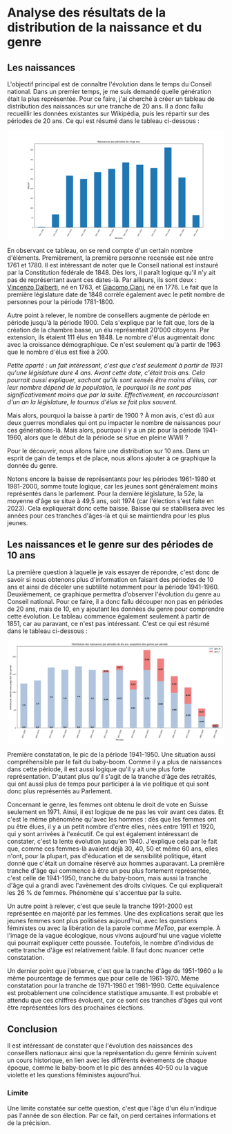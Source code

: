 # Analyse des résultats de la distribution de la naissance et du genre

## Les naissances 

L'objectif principal est de connaître l'évolution dans le temps du Conseil national. Dans un premier temps, je me suis demandé quelle génération était la plus représentée. Pour ce faire, j'ai cherché à créer un tableau de distribution des naissances sur une tranche de 20 ans. Il a donc fallu recueillir les données existantes sur Wikipédia, puis les répartir sur des périodes de 20 ans. Ce qui est résumé dans le tableau ci-dessous :

![image distribution naissance 20 ans](../../notebooks_jupyter/Images/naissance_periode_20ans.png)



En observant ce tableau, on se rend compte d'un certain nombre d'éléments. Premièrement, la première personne recensée est née entre 1761 et 1780. Il est intéressant de noter que le Conseil national est instauré par la Constitution fédérale de 1848. Dès lors, il paraît logique qu'il n'y ait pas de représentant avant ces dates-là. Par ailleurs, ils sont deux : [Vincenzo Dalberti](https://it.wikipedia.org/wiki/Vincenzo_Dalberti), né en 1763, et [Giacomo Ciani](https://de.wikipedia.org/wiki/Giacomo_Ciani), né en 1776. Le fait que la première législature date de 1848 corrèle également avec le petit nombre de personnes pour la période 1781-1800.

Autre point à relever, le nombre de conseillers augmente de période en période jusqu'à la période 1900. Cela s'explique par le fait que, lors de la création de la chambre basse, un élu représentait 20'000 citoyens. Par extension, ils étaient 111 élus en 1848. Le nombre d'élus augmentait donc avec la croissance démographique. Ce n'est seulement qu'à partir de 1963 que le nombre d'élus est fixé à 200.

*Petite aparté : un fait intéressant, c'est que c'est seulement à partir de 1931 qu'une législature dure 4 ans. Avant cette date, c'était trois ans. Cela pourrait aussi expliquer, sachant qu'ils sont sensés être moins d'élus, car leur nombre dépend de la population, le pourquoi ils ne sont pas significativement moins que par la suite. Effectivement, en raccourcissant d'un an la législature, le tournus d'élus se fait plus souvent.*

Mais alors, pourquoi la baisse à partir de 1900 ? À mon avis, c'est dû aux deux guerres mondiales qui ont pu impacter le nombre de naissances pour ces générations-là. Mais alors, pourquoi il y a un pic pour la période 1941-1960, alors que le début de la période se situe en pleine WWII ?

Pour le découvrir, nous allons faire une distribution sur 10 ans. Dans un esprit de gain de temps et de place, nous allons ajouter à ce graphique la donnée du genre.

Notons encore la baisse de représentants pour les périodes 1961-1980 et 1981-2000, somme toute logique, car les jeunes sont généralement moins représentés dans le parlement. Pour la dernière législature, la 52e, la moyenne d'âge se situe à 49,5 ans, soit 1974 (car l'élection s'est faite en 2023). Cela expliquerait donc cette baisse. Baisse qui se stabilisera avec les années pour ces tranches d'âges-là et qui se maintiendra pour les plus jeunes.

## Les naissances et le genre sur  des périodes de 10 ans

La première question à laquelle je vais essayer de répondre, c'est donc de savoir si nous obtenons plus d'information en faisant des périodes de 10 ans et ainsi de déceler une subtilité notamment pour la période 1941-1960. 
Deuxièmement, ce graphique permettra d'observer l'évolution du genre au Conseil national. Pour ce faire, il a donc fallu découper non pas en périodes de 20 ans, mais de 10, en y ajoutant les données du genre pour comprendre cette évolution. 
Le tableau commence également seulement à partir de 1851, car au paravant, ce n'est pas intéressant. 
C'est ce qui est résumé dans le tableau ci-dessous :

![image distribution naissance et genre 10 ans](../../notebooks_jupyter/Images/naissances_distribution_10ans_genre.jpg)

Première constatation, le pic de la période 1941-1950. Une situation aussi compréhensible par le fait du baby-boom. Comme il y a plus de naissances dans cette période, il est aussi logique qu'il y ait une plus forte représentation. D'autant plus qu'il s'agit de la tranche d'âge des retraités, qui ont aussi plus de temps pour participer à la vie politique et qui sont donc plus représentés au Parlement.

Concernant le genre, les femmes ont obtenu le droit de vote en Suisse seulement en 1971. Ainsi, il est logique de ne pas les voir avant ces dates. Et c'est le même phénomène qu'avec les hommes : dès que les femmes ont pu être élues, il y a un petit nombre d'entre elles, nées entre 1911 et 1920, qui y sont arrivées à l'exécutif. 
Ce qui est également intéressant de constater, c'est la lente évolution jusqu'en 1940. J'explique cela par le fait que, comme ces femmes-là avaient déjà 30, 40, 50 et même 60 ans, elles n'ont, pour la plupart, pas d'éducation et de sensibilité politique, étant donné que c'était un domaine réservé aux hommes auparavant. La première tranche d'âge qui commence à être un peu plus fortement représentée, c'est celle de 1941-1950, tranche du baby-boom, mais aussi la tranche d'âge qui a grandi avec l'avènement des droits civiques. Ce qui expliquerait les 26 % de femmes. Phénomène qui s'accentue par la suite.

Un autre point à relever, c'est que seule la tranche 1991-2000 est représentée en majorité par les femmes. Une des explications serait que les jeunes femmes sont plus politisées aujourd'hui, avec les questions féministes ou avec la libération de la parole comme *MeToo*, par exemple. À l'image de la vague écologique, nous vivons aujourd'hui une vague violette qui pourrait expliquer cette poussée. Toutefois, le nombre d'individus de cette tranche d'âge est relativement faible. Il faut donc nuancer cette constatation.

Un dernier point que j'observe, c'est que la tranche d'âge de 1951-1960 a le même pourcentage de femmes que pour celle de 1961-1970. Même constatation pour la tranche de 1971-1980 et 1981-1990. 
Cette équivalence est probablement une coïncidence statistique amusante. Il est probable et attendu que ces chiffres évoluent, car ce sont ces tranches d'âges qui vont être représentées lors des prochaines élections.

## Conclusion

Il est intéressant de constater que l'évolution des naissances des conseillers nationaux ainsi que la représentation du genre féminin suivent un cours historique, en lien avec les différents événements de chaque époque, comme le baby-boom et le pic des années 40-50 ou la vague violette et les questions féministes aujourd'hui.

### Limite

Une limite constatée sur cette question, c'est que l'âge d'un élu n'indique pas l'année de son élection. Par ce fait, on perd certaines informations et de la précision.
